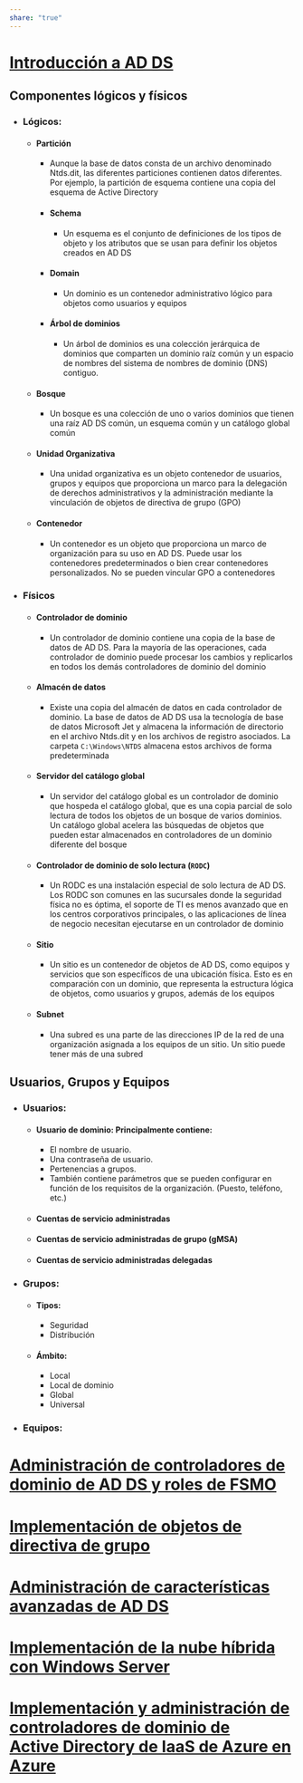 ```yaml
---
share: "true"
---
```

# [Introducción a AD DS](https://learn.microsoft.com/es-es/training/modules/introduction-to-ad-ds/)
## Componentes lógicos y físicos

* ### Lógicos:
	* #### Partición
		* Aunque la base de datos consta de un archivo denominado Ntds.dit, las diferentes particiones contienen datos diferentes. Por ejemplo, la partición de esquema contiene una copia del esquema de Active Directory
	  * #### Schema
		  * Un esquema es el conjunto de definiciones de los tipos de objeto y los atributos que se usan para definir los objetos creados en AD DS
	  * #### Domain
		  * Un dominio es un contenedor administrativo lógico para objetos como usuarios y equipos
	  * #### Árbol de dominios
		  * Un árbol de dominios es una colección jerárquica de dominios que comparten un dominio raíz común y un espacio de nombres del sistema de nombres de dominio (DNS) contiguo.
	* #### Bosque
		* Un bosque es una colección de uno o varios dominios que tienen una raíz AD DS común, un esquema común y un catálogo global común
	* #### Unidad Organizativa
		* Una unidad organizativa es un objeto contenedor de usuarios, grupos y equipos que proporciona un marco para la delegación de derechos administrativos y la administración mediante la vinculación de objetos de directiva de grupo (GPO)
	* #### Contenedor
		* Un contenedor es un objeto que proporciona un marco de organización para su uso en AD DS. Puede usar los contenedores predeterminados o bien crear contenedores personalizados. No se pueden vincular GPO a contenedores
* ### Físicos
	* #### Controlador de dominio
		* Un controlador de dominio contiene una copia de la base de datos de AD DS. Para la mayoría de las operaciones, cada controlador de dominio puede procesar los cambios y replicarlos en todos los demás controladores de dominio del dominio
	* #### Almacén de datos
		* Existe una copia del almacén de datos en cada controlador de dominio. La base de datos de AD DS usa la tecnología de base de datos Microsoft Jet y almacena la información de directorio en el archivo Ntds.dit y en los archivos de registro asociados. La carpeta `C:\Windows\NTDS` almacena estos archivos de forma predeterminada
	* #### Servidor del catálogo global
		* Un servidor del catálogo global es un controlador de dominio que hospeda el catálogo global, que es una copia parcial de solo lectura de todos los objetos de un bosque de varios dominios. Un catálogo global acelera las búsquedas de objetos que pueden estar almacenados en controladores de un dominio diferente del bosque
	* #### Controlador de dominio de solo lectura (`RODC`)
		* Un RODC es una instalación especial de solo lectura de AD DS. Los RODC son comunes en las sucursales donde la seguridad física no es óptima, el soporte de TI es menos avanzado que en los centros corporativos principales, o las aplicaciones de línea de negocio necesitan ejecutarse en un controlador de dominio
	* #### Sitio
		* Un sitio es un contenedor de objetos de AD DS, como equipos y servicios que son específicos de una ubicación física. Esto es en comparación con un dominio, que representa la estructura lógica de objetos, como usuarios y grupos, además de los equipos
	* #### Subnet
		* Una subred es una parte de las direcciones IP de la red de una organización asignada a los equipos de un sitio. Un sitio puede tener más de una subred

## Usuarios, Grupos y Equipos
* ### Usuarios:
	* #### Usuario de dominio: Principalmente contiene: 
		- El nombre de usuario.
		- Una contraseña de usuario.
		- Pertenencias a grupos.
		- También contiene parámetros que se pueden configurar en función de los requisitos de la organización. (Puesto, teléfono, etc.)
	* #### Cuentas de servicio administradas
	* #### Cuentas de servicio administradas de grupo (gMSA)
	* #### Cuentas de servicio administradas delegadas
* ### Grupos:
	* #### Tipos:
		* Seguridad
		* Distribución
	* #### Ámbito:
		* Local
		* Local de dominio
		* Global
		* Universal
* ### Equipos:
# [Administración de controladores de dominio de AD DS y roles de FSMO](https://learn.microsoft.com/es-es/training/modules/manage-active-directory-domain-services-flexible-single-master-operation-roles/)

# [Implementación de objetos de directiva de grupo](https://learn.microsoft.com/es-es/training/modules/implement-group-policy-objects/)
# [Administración de características avanzadas de AD DS](https://learn.microsoft.com/es-es/training/modules/manage-advanced-features-of-ad-ds/)

# [Implementación de la nube híbrida con Windows Server](https://learn.microsoft.com/es-es/training/modules/implement-hybrid-identity-windows-server/)

# [Implementación y administración de controladores de dominio de Active Directory de IaaS de Azure en Azure](https://learn.microsoft.com/es-es/training/modules/deploy-manage-azure-iaas-active-directory-domain-controllers-azure/)
